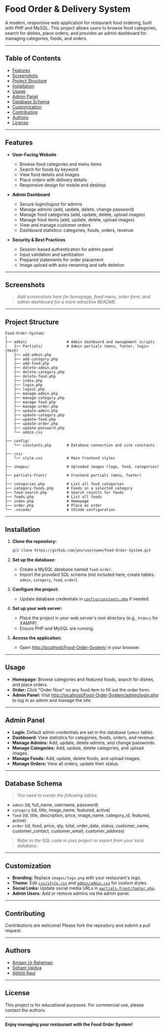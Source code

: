 # Food Order & Delivery System

A modern, responsive web application for restaurant food ordering, built with PHP and MySQL. This project allows users to browse food categories, search for dishes, place orders, and provides an admin dashboard for managing categories, foods, and orders.

---

## Table of Contents

- [Features](#features)
- [Screenshots](#screenshots)
- [Project Structure](#project-structure)
- [Installation](#installation)
- [Usage](#usage)
- [Admin Panel](#admin-panel)
- [Database Schema](#database-schema)
- [Customization](#customization)
- [Contributing](#contributing)
- [Authors](#authors)
- [License](#license)

---

## Features

- **User-Facing Website**
  - Browse food categories and menu items
  - Search for foods by keyword
  - View food details and images
  - Place orders with delivery details
  - Responsive design for mobile and desktop

- **Admin Dashboard**
  - Secure login/logout for admins
  - Manage admins (add, update, delete, change password)
  - Manage food categories (add, update, delete, upload images)
  - Manage food items (add, update, delete, upload images)
  - View and manage customer orders
  - Dashboard statistics: categories, foods, orders, revenue

- **Security & Best Practices**
  - Session-based authentication for admin panel
  - Input validation and sanitization
  - Prepared statements for order placement
  - Image upload with auto-renaming and safe deletion

---

## Screenshots

> _Add screenshots here for homepage, food menu, order form, and admin dashboard for a more attractive README._

---

## Project Structure

```
Food-Order-System/
│
├── admin/                  # Admin dashboard and management scripts
│   ├── Partials/           # Admin partials (menu, footer, login-check)
│   ├── add-admin.php
│   ├── add-category.php
│   ├── add-food.php
│   ├── delete-admin.php
│   ├── delete-category.php
│   ├── delete-food.php
│   ├── index.php
│   ├── login.php
│   ├── logout.php
│   ├── manage-admin.php
│   ├── manage-category.php
│   ├── manage-food.php
│   ├── manage-order.php
│   ├── update-admin.php
│   ├── update-category.php
│   ├── update-food.php
│   ├── update-order.php
│   ├── update-password.php
│   └── admin.css
│
├── config/
│   └── constants.php       # Database connection and site constants
│
├── css/
│   └── style.css           # Main frontend styles
│
├── images/                 # Uploaded images (logo, food, categories)
│
├── partials-front/         # Frontend partials (menu, footer)
│
├── categories.php          # List all food categories
├── category-foods.php      # Foods in a selected category
├── food-search.php         # Search results for foods
├── foods.php               # List all foods
├── index.php               # Homepage
├── order.php               # Place an order
└── .vscode/                # VSCode configuration
```

---

## Installation

1. **Clone the repository:**
   ```sh
   git clone https://github.com/yourusername/Food-Order-System.git
   ```

2. **Set up the database:**
   - Create a MySQL database named `food-order`.
   - Import the provided SQL schema (not included here; create tables: `admin`, `category`, `food`, `order`).

3. **Configure the project:**
   - Update database credentials in [`config/constants.php`](config/constants.php) if needed.

4. **Set up your web server:**
   - Place the project in your web server's root directory (e.g., `htdocs` for XAMPP).
   - Ensure PHP and MySQL are running.

5. **Access the application:**
   - Open [http://localhost/Food-Order-System/](http://localhost/Food-Order-System/) in your browser.

---

## Usage

- **Homepage:** Browse categories and featured foods, search for dishes, and place orders.
- **Order:** Click "Order Now" on any food item to fill out the order form.
- **Admin Panel:** Visit [http://localhost/Food-Order-System/admin/login.php](http://localhost/Food-Order-System/admin/login.php) to log in as admin and manage the site.

---

## Admin Panel

- **Login:** Default admin credentials are set in the database (`admin` table).
- **Dashboard:** View statistics for categories, foods, orders, and revenue.
- **Manage Admins:** Add, update, delete admins, and change passwords.
- **Manage Categories:** Add, update, delete categories, and upload images.
- **Manage Foods:** Add, update, delete foods, and upload images.
- **Manage Orders:** View all orders, update their status.

---

## Database Schema

> _You need to create the following tables:_

- `admin` (id, full_name, username, password)
- `category` (id, title, image_name, featured, active)
- `food` (id, title, description, price, image_name, category_id, featured, active)
- `order` (id, food, price, qty, total, order_date, status, customer_name, customer_contact, customer_email, customer_address)

> _Refer to the SQL code in your project or export from your local database._

---

## Customization

- **Branding:** Replace `images/logo.png` with your restaurant's logo.
- **Theme:** Edit [`css/style.css`](css/style.css) and [`admin/admin.css`](admin/admin.css) for custom styles.
- **Social Links:** Update social media URLs in [`partials-front/footer.php`](partials-front/footer.php).
- **Admin Users:** Add or remove admins via the admin panel.

---

## Contributing

Contributions are welcome! Please fork the repository and submit a pull request.

---

## Authors

- [Amaan Ur Raheman](#)
- [Soham Vaidya](#)
- [Abhijit Raut](#)

---

## License

This project is for educational purposes. For commercial use, please contact the authors.

---

**Enjoy managing your restaurant with the Food Order System!**